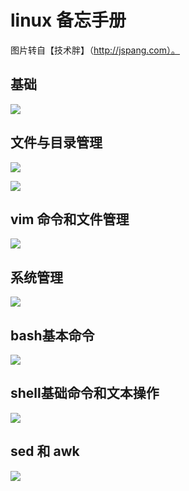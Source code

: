 # linux 备忘手册

图片转自【技术胖】（http://jspang.com）。

## 基础

![](https://file.simonwong.cn/blog/20210527105006.jpg)



## 文件与目录管理

![](https://file.simonwong.cn/blog/20210527105037.jpg)

![](https://file.simonwong.cn/blog/20210527105048.jpg)



## vim 命令和文件管理

![](https://file.simonwong.cn/blog/20210527105127.jpg)

## 系统管理

![](https://file.simonwong.cn/blog/20210527105248.jpg)

## bash基本命令

![](https://file.simonwong.cn/blog/20210527105319.jpg)

## shell基础命令和文本操作

![](https://file.simonwong.cn/blog/20210527105351.jpg)

## sed 和 awk

![](https://file.simonwong.cn/blog/20210527105443.jpg)



